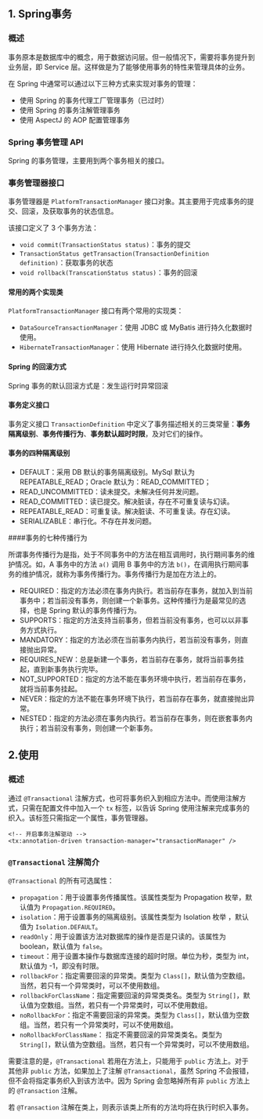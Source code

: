 ## 1. Spring事务

### 概述

事务原本是数据库中的概念，用于数据访问层。但一般情况下，需要将事务提升到业务层，即 Service 层。这样做是为了能够使用事务的特性来管理具体的业务。

在 Spring 中通常可以通过以下三种方式来实现对事务的管理：

- 使用 Spring 的事务代理工厂管理事务（已过时）
- 使用 Spring 的事务注解管理事务
- 使用 AspectJ 的 AOP 配置管理事务

###  Spring 事务管理 API

Spring 的事务管理，主要用到两个事务相关的接口。

###  事务管理器接口

事务管理器是 `PlatformTransactionManager` 接口对象。其主要用于完成事务的提交、回滚，及获取事务的状态信息。

该接口定义了 3 个事务方法：

- `void commit(TransactionStatus status)`：事务的提交
- `TransactionStatus getTransaction(TransactionDefinition definition)`：获取事务的状态
- `void rollback(TranscationStatus status)`：事务的回滚

#### 常用的两个实现类

`PlatformTransactionManager` 接口有两个常用的实现类：

- `DataSourceTransactionManager`：使用 JDBC 或 MyBatis 进行持久化数据时使用。
- `HibernateTransactionManager`：使用 Hibernate 进行持久化数据时使用。

#### Spring 的回滚方式

Spring 事务的默认回滚方式是：发生运行时异常回滚

####  事务定义接口

事务定义接口 `TransactionDefinition` 中定义了事务描述相关的三类常量：**事务隔离级别**、**事务传播行为**、**事务默认超时时限**，及对它们的操作。

#### 事务的四种隔离级别

- DEFAULT：采用 DB 默认的事务隔离级别。MySql 默认为 REPEATABLE_READ；Oracle 默认为：READ_COMMITTED；
- READ_UNCOMMITTED：读未提交。未解决任何并发问题。
- READ_COMMITTED：读已提交。解决脏读，存在不可重复读与幻读。
- REPEATABLE_READ：可重复读。解决脏读、不可重复读。存在幻读。
- SERIALIZABLE：串行化。不存在并发问题。

####事务的七种传播行为

所谓事务传播行为是指，处于不同事务中的方法在相互调用时，执行期间事务的维护情况。如，A 事务中的方法 `a()` 调用 B 事务中的方法 `b()`，在调用执行期间事务的维护情况，就称为事务传播行为。事务传播行为是加在方法上的。

- REQUIRED：指定的方法必须在事务内执行。若当前存在事务，就加入到当前事务中；若当前没有事务，则创建一个新事务。这种传播行为是最常见的选择，也是 Spring 默认的事务传播行为。
- SUPPORTS：指定的方法支持当前事务，但若当前没有事务，也可以以非事务方式执行。
- MANDATORY：指定的方法必须在当前事务内执行，若当前没有事务，则直接抛出异常。
- REQUIRES_NEW：总是新建一个事务，若当前存在事务，就将当前事务挂起，直到新事务执行完毕。
- NOT_SUPPORTED：指定的方法不能在事务环境中执行，若当前存在事务，就将当前事务挂起。
- NEVER：指定的方法不能在事务环境下执行，若当前存在事务，就直接抛出异常。
- NESTED：指定的方法必须在事务内执行。若当前存在事务，则在嵌套事务内执行；若当前没有事务，则创建一个新事务。

## 2.使用

### 概述

通过 `@Transactional` 注解方式，也可将事务织入到相应方法中。而使用注解方式，只需在配置文件中加入一个 `tx` 标签，以告诉 Spring 使用注解来完成事务的织入。该标签只需指定一个属性，事务管理器。

```text
<!-- 开启事务注解驱动 -->
<tx:annotation-driven transaction-manager="transactionManager" />
```

### `@Transactional` 注解简介

`@Transactional` 的所有可选属性：

- `propagation`：用于设置事务传播属性。该属性类型为 Propagation 枚举，默认值为 `Propagation.REQUIRED`。
- `isolation`：用于设置事务的隔离级别。该属性类型为 Isolation 枚举 ，默认值为 `Isolation.DEFAULT`。
- `readOnly`：用于设置该方法对数据库的操作是否是只读的。该属性为 boolean，默认值为 `false`。
- `timeout`：用于设置本操作与数据库连接的超时时限。单位为秒，类型为 int，默认值为 -1，即没有时限。
- `rollbackFor`：指定需要回滚的异常类。类型为 `Class[]`，默认值为空数组。当然，若只有一个异常类时，可以不使用数组。
- `rollbackForClassName`：指定需要回滚的异常类类名。类型为 `String[]`，默认值为空数组。当然，若只有一个异常类时，可以不使用数组。
- `noRollbackFor`：指定不需要回滚的异常类。类型为 `Class[]`，默认值为空数组。当然，若只有一个异常类时，可以不使用数组。
- `noRollbackForClassName`： 指定不需要回滚的异常类类名。类型为 `String[]`，默认值为空数组。当然，若只有一个异常类时，可以不使用数组。

需要注意的是，`@Transactional` 若用在方法上，只能用于 `public` 方法上。对于其他非 `public` 方法，如果加上了注解 `@Transactional`，虽然 Spring 不会报错，但不会将指定事务织入到该方法中。因为 Spring 会忽略掉所有非 `public` 方法上的 `@Transaction` 注解。

若 `@Transaction` 注解在类上，则表示该类上所有的方法均将在执行时织入事务。